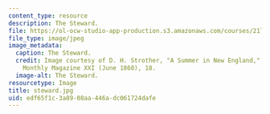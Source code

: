 ```yaml
---
content_type: resource
description: The Steward.
file: https://ol-ocw-studio-app-production.s3.amazonaws.com/courses/21l-705-major-authors-melville-and-morrison-fall-2003/edf65f1c3a8908aa446adc061724dafe_steward.jpg
file_type: image/jpeg
image_metadata:
  caption: The Steward.
  credit: Image courtesy of D. H. Strother, "A Summer in New England," in Harper's
    Monthly Magazine XXI (June 1860), 18.
  image-alt: The Steward.
resourcetype: Image
title: steward.jpg
uid: edf65f1c-3a89-08aa-446a-dc061724dafe
---
```


